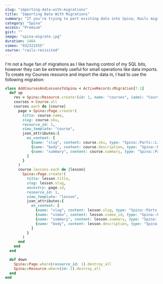 ```yaml
---
slug: "importing-data-with-migrations"
title: "Importing Data With Migrations"
summary: "If you're trying to port existing data into Spina, Rails migrations might be your best choice. You can read records from an existing database, your existing CMS, a CSV or a JSON dump."
category: "Spina"
access: "Premium"
gist: ""
image: "spina-migrate.jpg"
duration: 1464
vimeo: "932321555"
course: "rails-revisited"
---
```


I'm not a huge fan of migrations as I like having control of my SQL bits, however they can be extremely useful for small operations like data imports.  
To create my Courses resource and import the data in, I had to use the following migration:

```ruby
class AddCoursesAndLessonsToSpina < ActiveRecord::Migration[7.1]
  def up
    res = Spina::Resource.create!(id: 1, name: "courses", label: "Courses")
    courses = Course.all
    courses.each do |course|
      page = Spina::Page.create!(
        title: course.name,
        slug: course.sku,
        resource_id: 1,
        view_template: "course",
        json_attributes:{
          en_content: [
            {name: "slug", content: course.sku, type: "Spina::Parts::Line"},
            {name: "body", content: course.description, type: "Spina::Parts::Text"},
            {name: "summary", content: course.summary, type: "Spina::Parts::Line"},
          ]
        }
      )
      course.lessons.each do |lesson|
        Spina::Page.create!(
          title: lesson.title,
          slug: lesson.slug,
          ancestry: page.id,
          resource_id: 1,
          view_template: "lesson",
          json_attributes:{
            en_content: [
              {name: "slug", content: lesson.slug, type: "Spina::Parts::Line"},
              {name: "vimeo", content: lesson.vimeo_id, type: "Spina::Parts::Line"},
              {name: "summary", content: lesson.summary, type: "Spina::Parts::Line"},
              {name: "body", content: lesson.description, type: "Spina::Parts::Text"},
            ]
          }
        )
      end
    end
  end

  def down
    Spina::Page.where(resource_id: 1).destroy_all
    Spina::Resource.where(id: 1).destroy_all
  end
end
```
